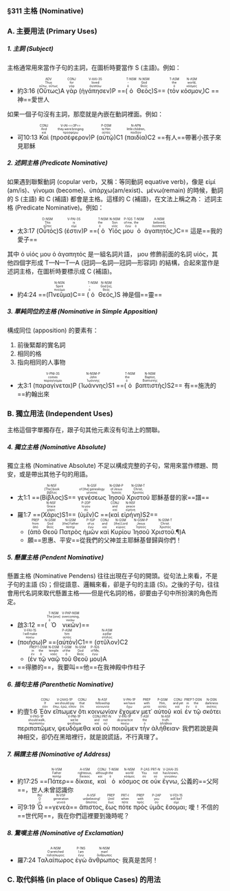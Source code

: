 ### §311 主格 (Nominative)


### A. 主要用法 (Primary Uses)

##### 1. 主詞 (Subject)

主格通常用來當作子句的主詞，在圖析時要當作 S (主語)。例如：

- <rt>約3:16</rt> (<RUBY><ruby><ruby>Οὕτως<rt>οὕτω, οὕτως</rt></ruby><rt>Thus</rt></ruby><rt>ADV</rt></RUBY>)A <RUBY><ruby><ruby>γὰρ<rt>γάρ</rt></ruby><rt>for</rt></ruby><rt>CONJ</rt></RUBY> (<RUBY><ruby><ruby>ἠγάπησεν<rt>ἀγαπάω</rt></ruby><rt>loved</rt></ruby><rt>V-AAI-3S</rt></RUBY>)P ==(<RUBY><ruby><ruby>ὁ<rt>ὁ</rt></ruby><rt>‑</rt></ruby><rt>T-NSM</rt></RUBY> <RUBY><ruby><ruby>Θεὸς<rt>θεός</rt></ruby><rt>God</rt></ruby><rt>N-NSM</rt></RUBY>)S== (<RUBY><ruby><ruby>τὸν<rt>ὁ</rt></ruby><rt>the</rt></ruby><rt>T-ASM</rt></RUBY> <RUBY><ruby><ruby>κόσμον‚<rt>κόσμος</rt></ruby><rt>world‚</rt></ruby><rt>N-ASM</rt></RUBY>)C <rt>==神==愛世人</rt>

如果一個子句沒有主詞，那麼就是內嵌在動詞裡面。例如：
- <rt>可10:13</rt> <RUBY><ruby><ruby>Καὶ<rt>καί</rt></ruby><rt>And</rt></ruby><rt>CONJ</rt></RUBY> (<RUBY><ruby><ruby>προσέφερον<rt>προσφέρω</rt></ruby><rt>they were bringing</rt></ruby><rt>V-IAI-==3P==</rt></RUBY>)P (<RUBY><ruby><ruby>αὐτῷ<rt>αὐτός</rt></ruby><rt>to Him</rt></ruby><rt>P-DSM</rt></RUBY>)C1 (<RUBY><ruby><ruby>παιδία<rt>παιδίον</rt></ruby><rt>little children‚</rt></ruby><rt>N-APN</rt></RUBY>)C2 <rt>==有人==帶著小孩子來見耶穌</rt>

##### 2. 述詞主格 (Predicate Nominative)

如果遇到聯繫動詞 (copular verb，又稱：等同動詞 equative verb)，像是 εἰμί (am/is)、γίνομαι (become)、ὑπάρχω(am/exist)、μένω(remain) 的時候，動詞的 S (主語) 和 C (補語) 都會是主格。這樣的 C (補語)，在文法上稱之為： 述詞主格 (Predicate Nominative)。例如：

-   <rt>太3:17</rt> (<RUBY><ruby><ruby>Οὗτός<rt>οὗτος</rt></ruby><rt>This</rt></ruby><rt>D-NSM</rt></RUBY>)S (<RUBY><ruby><ruby>ἐστιν<rt>εἰμί</rt></ruby><rt>is</rt></ruby><rt>V-PAI-3S</rt></RUBY>)P ==(<RUBY><ruby><ruby>ὁ<rt>ὁ</rt></ruby><rt>the</rt></ruby><rt>T-NSM</rt></RUBY> <RUBY><ruby><ruby>Υἱός<rt>υἱός</rt></ruby><rt>Son</rt></ruby><rt>N-NSM</rt></RUBY> <RUBY><ruby><ruby>μου<rt>ἐγώ</rt></ruby><rt>of me‚</rt></ruby><rt>P-1GS</rt></RUBY> <RUBY><ruby><ruby>ὁ<rt>ὁ</rt></ruby><rt>the</rt></ruby><rt>T-NSM</rt></RUBY> <RUBY><ruby><ruby>ἀγαπητός‚<rt>ἀγαπητός</rt></ruby><rt>beloved‚</rt></ruby><rt>A-NSM</rt></RUBY>)C== <rt>這是==我的愛子==</rt>
 
其中 ὁ υἱός μου ὁ ἀγαπητός 是一組名詞片語， μου 修飾前面的名詞 υἱός，其他四個字形成 T—N—T—A (冠詞—名詞—冠詞—形容詞) 的結構，合起來當作是述詞主格，在圖析時要標示成 C (補語)。

-    <rt>約4:24</rt> ==(<RUBY><ruby><ruby>Πνεῦμα<rt>πνεῦμα</rt></ruby><rt>Spirit</rt></ruby><rt>N-NSN</rt></RUBY>)C== (<RUBY><ruby><ruby>ὁ<rt>ὁ</rt></ruby><rt>‑</rt></ruby><rt>T-NSM</rt></RUBY> <RUBY><ruby><ruby>Θεός‚<rt>θεός</rt></ruby><rt>God [is]‚</rt></ruby><rt>N-NSM</rt></RUBY>)S <rt>神是個==靈==</rt>

##### 3. 單純同位的主格 (Nominative in Simple Apposition)

構成同位 (apposition) 的要素有：
1. 前後緊鄰的實名詞
2. 相同的格
3. 指向相同的人事物

-   <rt>太3:1</rt> (<RUBY><ruby><ruby>παραγίνεται<rt>παραγίνομαι</rt></ruby><rt>comes</rt></ruby><rt>V-PNI-3S</rt></RUBY>)P (<RUBY><ruby><ruby>Ἰωάννης<rt>Ἰωάννης</rt></ruby><rt>John</rt></ruby><rt>N-NSM-P</rt></RUBY>)S1 ==(<RUBY><ruby><ruby>ὁ<rt>ὁ</rt></ruby><rt>the</rt></ruby><rt>T-NSM</rt></RUBY> <RUBY><ruby><ruby>βαπτιστὴς<rt>Βαπτιστής</rt></ruby><rt>Baptist‚</rt></ruby><rt>N-NSM</rt></RUBY>)S2== <rt>有==施洗的==約翰出來</rt>

### B. 獨立用法 (Independent Uses)

主格這個字單獨存在，跟子句其他元素沒有句法上的關聯。

##### 4. 獨立主格 (Nominative Absolute)

獨立主格 (Nominative Absolute) 不足以構成完整的子句，常用來當作標題、問安，或是帶出其他子句的用語。

-   <rt>太1:1</rt> ==(<RUBY><ruby><ruby>Βίβλος<rt>βίβλος</rt></ruby><rt>[The] book</rt></ruby><rt>N-NSF</rt></RUBY>)S== <RUBY><ruby><ruby>γενέσεως<rt>γένεσις</rt></ruby><rt>of [the] genealogy</rt></ruby><rt>N-GSF</rt></RUBY> <RUBY><ruby><ruby>Ἰησοῦ<rt>Ἰησοῦς</rt></ruby><rt>of Jesus</rt></ruby><rt>N-GSM-P</rt></RUBY> <RUBY><ruby><ruby>Χριστοῦ<rt>Χριστός</rt></ruby><rt>Christ‚</rt></ruby><rt>N-GSM-T</rt></RUBY> <rt>耶穌基督的家==譜==</rt>
-   <rt>羅1:7</rt> ==(<RUBY><ruby><ruby>Χάρις<rt>χάρις</rt></ruby><rt>Grace</rt></ruby><rt>N-NSF</rt></RUBY>)S1== (<RUBY><ruby><ruby>ὑμῖν<rt>σύ</rt></ruby><rt>to you</rt></ruby><rt>P-2DP</rt></RUBY>)C ==(<RUBY><ruby><ruby>καὶ<rt>καί</rt></ruby><rt>and</rt></ruby><rt>CONJ</rt></RUBY> <RUBY><ruby><ruby>εἰρήνη<rt>εἰρήνη</rt></ruby><rt>peace</rt></ruby><rt>N-NSF</rt></RUBY>)S2== 
	-   (<RUBY><ruby><ruby>ἀπὸ<rt>ἀπό</rt></ruby><rt>from</rt></ruby><rt>PREP</rt></RUBY> <RUBY><ruby><ruby>Θεοῦ<rt>θεός</rt></ruby><rt>God</rt></ruby><rt>N-GSM</rt></RUBY> <RUBY><ruby><ruby>Πατρὸς<rt>πατήρ</rt></ruby><rt>[the] Father</rt></ruby><rt>N-GSM</rt></RUBY> <RUBY><ruby><ruby>ἡμῶν<rt>ἐγώ</rt></ruby><rt>of us</rt></ruby><rt>P-1GP</rt></RUBY> <RUBY><ruby><ruby>καὶ<rt>καί</rt></ruby><rt>and</rt></ruby><rt>CONJ</rt></RUBY> <RUBY><ruby><ruby>Κυρίου<rt>κύριος</rt></ruby><rt>[the] Lord</rt></ruby><rt>N-GSM</rt></RUBY> <RUBY><ruby><ruby>Ἰησοῦ<rt>Ἰησοῦς</rt></ruby><rt>Jesus</rt></ruby><rt>N-GSM-P</rt></RUBY> <RUBY><ruby><ruby>Χριστοῦ.¶<rt>Χριστός</rt></ruby><rt>Christ.</rt></ruby><rt>N-GSM-T</rt></RUBY>)A 
	-   <rt>願==恩惠、平安==從我們的父神並主耶穌基督歸與你們！</rt> 

##### 5. 懸置主格 (Pendent Nominative)

懸置主格 (Nominative Pendens) 往往出現在子句的開頭。從句法上來看，不是子句的主語 (S)；但從語意、邏輯來看，卻是子句的主語 (S)。之後的子句，往往會用代名詞來取代懸置主格——但是代名詞的格，卻要由子句中所扮演的角色而定。

-  <rt>啟3:12</rt> ==(<RUBY><ruby><ruby>Ὁ<rt>ὁ</rt></ruby><rt>The [one]</rt></ruby><rt>T-NSM</rt></RUBY> <RUBY><ruby><ruby>νικῶν<rt>νικάω</rt></ruby><rt>overcoming‚</rt></ruby><rt>V-PAP-NSM</rt></RUBY>)== 
-  (<RUBY><ruby><ruby>ποιήσω<rt>ποιέω</rt></ruby><rt>I will make</rt></ruby><rt>V-FAI-1S</rt></RUBY>)P ==(<RUBY><ruby><ruby>αὐτὸν<rt>αὐτός</rt></ruby><rt>him</rt></ruby><rt>P-ASM</rt></RUBY>)C1== (<RUBY><ruby><ruby>στῦλον<rt>στῦλος</rt></ruby><rt>a pillar</rt></ruby><rt>N-ASM</rt></RUBY>)C2 
	-  (<RUBY><ruby><ruby>ἐν<rt>ἐν</rt></ruby><rt>in</rt></ruby><rt>PREP</rt></RUBY> <RUBY><ruby><ruby>τῷ<rt>ὁ</rt></ruby><rt>the</rt></ruby><rt>T-DSM</rt></RUBY> <RUBY><ruby><ruby>ναῷ<rt>ναός</rt></ruby><rt>temple</rt></ruby><rt>N-DSM</rt></RUBY> <RUBY><ruby><ruby>τοῦ<rt>ὁ</rt></ruby><rt>of the</rt></ruby><rt>T-GSM</rt></RUBY> <RUBY><ruby><ruby>Θεοῦ<rt>θεός</rt></ruby><rt>God</rt></ruby><rt>N-GSM</rt></RUBY> <RUBY><ruby><ruby>μου<rt>ἐγώ</rt></ruby><rt>of Me‚</rt></ruby><rt>P-1GS</rt></RUBY>)A 
-  <rt>==得勝的==，我要叫==他==在我神殿中作柱子</rt> 

##### 6. 插句主格 (Parenthetic Nominative)

- <rt>約壹1:6</rt> <RUBY><ruby><ruby>Ἐὰν<rt>ἐάν</rt></ruby><rt>If</rt></ruby><rt>CONJ</rt></RUBY> <RUBY><ruby><ruby>εἴπωμεν<rt>ἔπω, ἐρῶ, εἶπον</rt></ruby><rt>we should say</rt></ruby><rt>V-2AAS-1P</rt></RUBY> <RUBY><ruby><ruby>ὅτι<rt>ὅτι</rt></ruby><rt>that</rt></ruby><rt>CONJ</rt></RUBY> <RUBY><ruby><ruby>κοινωνίαν<rt>κοινωνία</rt></ruby><rt>fellowship</rt></ruby><rt>N-ASF</rt></RUBY> <RUBY><ruby><ruby>ἔχομεν<rt>ἔχω</rt></ruby><rt>we have</rt></ruby><rt>V-PAI-1P</rt></RUBY> <RUBY><ruby><ruby>μετ᾽<rt>μετά</rt></ruby><rt>with</rt></ruby><rt>PREP</rt></RUBY> <RUBY><ruby><ruby>αὐτοῦ<rt>αὐτός</rt></ruby><rt>Him‚</rt></ruby><rt>P-GSM</rt></RUBY> <RUBY><ruby><ruby>καὶ<rt>καί</rt></ruby><rt>and yet</rt></ruby><rt>CONJ</rt></RUBY> <RUBY><ruby><ruby>ἐν<rt>ἐν</rt></ruby><rt>in</rt></ruby><rt>PREP</rt></RUBY> <RUBY><ruby><ruby>τῷ<rt>ὁ</rt></ruby><rt>the</rt></ruby><rt>T-DSN</rt></RUBY> <RUBY><ruby><ruby>σκότει<rt>σκότος</rt></ruby><rt>darkness</rt></ruby><rt>N-DSN</rt></RUBY> <RUBY><ruby><ruby>περιπατῶμεν‚<rt>περιπατέω</rt></ruby><rt>should walk‚</rt></ruby><rt>V-PAS-1P</rt></RUBY> <RUBY><ruby><ruby>ψευδόμεθα<rt>ψεύδομαι</rt></ruby><rt>we lie</rt></ruby><rt>V-PNI-1P</rt></RUBY> <RUBY><ruby><ruby>καὶ<rt>καί</rt></ruby><rt>and</rt></ruby><rt>CONJ</rt></RUBY> <RUBY><ruby><ruby>οὐ<rt>οὐ</rt></ruby><rt>not</rt></ruby><rt>PRT-N</rt></RUBY> <RUBY><ruby><ruby>ποιοῦμεν<rt>ποιέω</rt></ruby><rt>do practice</rt></ruby><rt>V-PAI-1P</rt></RUBY> <RUBY><ruby><ruby>τὴν<rt>ὁ</rt></ruby><rt>the</rt></ruby><rt>T-ASF</rt></RUBY> <RUBY><ruby><ruby>ἀλήθειαν·<rt>ἀλήθεια</rt></ruby><rt>truth.</rt></ruby><rt>N-ASF</rt></RUBY> <rt>我們若說是與神相交，卻仍在黑暗裡行，就是說謊話，不行真理了。</rt> 

##### 7. 稱謂主格 (Nominative of Address)

- <rt>約17:25</rt> ==<RUBY><ruby><ruby>Πάτερ<rt>πατήρ</rt></ruby><rt>Father</rt></ruby><rt>N-VSM</rt></RUBY>== <RUBY><ruby><ruby>δίκαιε‚<rt>δίκαιος</rt></ruby><rt>righteous‚</rt></ruby><rt>A-VSM</rt></RUBY> <RUBY><ruby><ruby>καὶ<rt>καί</rt></ruby><rt>although</rt></ruby><rt>CONJ</rt></RUBY> <RUBY><ruby><ruby>ὁ<rt>ὁ</rt></ruby><rt>the</rt></ruby><rt>T-NSM</rt></RUBY> <RUBY><ruby><ruby>κόσμος<rt>κόσμος</rt></ruby><rt>world</rt></ruby><rt>N-NSM</rt></RUBY> <RUBY><ruby><ruby>σε<rt>σύ</rt></ruby><rt>You</rt></ruby><rt>P-2AS</rt></RUBY> <RUBY><ruby><ruby>οὐκ<rt>οὐ</rt></ruby><rt>not</rt></ruby><rt>PRT-N</rt></RUBY> <RUBY><ruby><ruby>ἔγνω‚<rt>γινώσκω</rt></ruby><rt>has known‚</rt></ruby><rt>V-2AAI-3S</rt></RUBY>  <rt>公義的==父阿==，世人未曾認識你</rt> 
- <rt>可9:19</rt>  <RUBY><ruby><ruby>Ὦ<rt>ὦ</rt></ruby><rt>O</rt></ruby><rt>INJ</rt></RUBY> ==<RUBY><ruby><ruby>γενεὰ<rt>γενεά</rt></ruby><rt>generation</rt></ruby><rt>N-VSF</rt></RUBY>== <RUBY><ruby><ruby>ἄπιστος‚<rt>ἄπιστος</rt></ruby><rt>unbelieving!</rt></ruby><rt>A-VSF</rt></RUBY> <RUBY><ruby><ruby>ἕως<rt>ἕως</rt></ruby><rt>Until</rt></ruby><rt>PREP</rt></RUBY> <RUBY><ruby><ruby>πότε<rt>πότε</rt></ruby><rt>when</rt></ruby><rt>PRT-I</rt></RUBY> <RUBY><ruby><ruby>πρὸς<rt>πρός</rt></ruby><rt>with</rt></ruby><rt>PREP</rt></RUBY> <RUBY><ruby><ruby>ὑμᾶς<rt>σύ</rt></ruby><rt>you</rt></ruby><rt>P-2AP</rt></RUBY> <RUBY><ruby><ruby>ἔσομαι;<rt>εἰμί</rt></ruby><rt>will I be?</rt></ruby><rt>V-FDI-1S</rt></RUBY>  <rt>噯！不信的==世代阿==，我在你們這裡要到幾時呢？</rt> 

##### 8. 驚嘆主格 (Nominative of Exclamation)

- <rt>羅7:24</rt> <RUBY><ruby><ruby>Ταλαίπωρος<rt>ταλαίπωρος</rt></ruby><rt>O wretched</rt></ruby><rt>A-NSM</rt></RUBY> <RUBY><ruby><ruby>ἐγὼ<rt>ἐγώ</rt></ruby><rt>I am</rt></ruby><rt>P-1NS</rt></RUBY> <RUBY><ruby><ruby>ἄνθρωπος·<rt>ἄνθρωπος</rt></ruby><rt>man!</rt></ruby><rt>N-NSM</rt></RUBY>  <rt>我真是苦阿！</rt> 

### C. 取代斜格 (in place of Oblique Cases) 的用法


